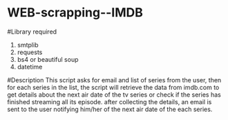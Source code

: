 # WEB-scrapping--IMDB
#Library required
 1. smtplib
 2. requests
 3. bs4 or beautiful soup
 4. datetime
 
#Description
  This script asks for email and list of series from the user, then for each series in the list, the script will retrieve the data         from imdb.com to get details about the next air date of the tv series or check if the series has finished streaming all its episode.
  after collecting the details, an email is sent to the user notifying him/her of the next air date of the each series.
